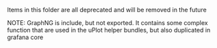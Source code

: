 Items in this folder are all deprecated and will be removed in the future

NOTE: GraphNG is include, but not exported. It contains some complex function that are
used in the uPlot helper bundles, but also duplicated in grafana core
